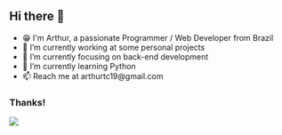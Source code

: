 <div>
  <div>
    <h2>Hi there 👋</h2>
    <ul>
      <li>😁 I'm Arthur, a passionate Programmer / Web Developer from Brazil</li>
      <li>🔭 I’m currently working at some personal projects</li>
      <li>🌱 I’m currently focusing on back-end development</li>
      <li>🌱 I’m currently learning Python</li>
      <li>📫 Reach me at arthurtc19@gmail.com</li>
    </ul>
    <h3>Thanks!</h3>
    <img src="https://github-readme-stats.vercel.app/api/top-langs/?username=arthurtc30&show_icons=true&layout=compact&theme=dracula" />
  </div>
</div>

